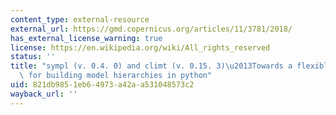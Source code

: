 ```yaml
---
content_type: external-resource
external_url: https://gmd.copernicus.org/articles/11/3781/2018/
has_external_license_warning: true
license: https://en.wikipedia.org/wiki/All_rights_reserved
status: ''
title: "sympl (v. 0.4. 0) and climt (v. 0.15. 3)\u2013Towards a flexible framework\
  \ for building model hierarchies in python"
uid: 821db985-1eb6-4973-a42a-a531048573c2
wayback_url: ''
---
```

